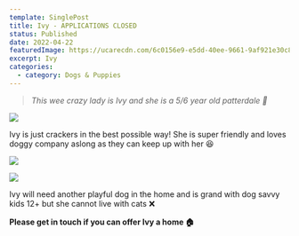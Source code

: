 ```yaml
---
template: SinglePost
title: Ivy - APPLICATIONS CLOSED
status: Published
date: 2022-04-22
featuredImage: https://ucarecdn.com/6c0156e9-e5dd-40ee-9661-9af921e30c80/-/crop/720x531/0,70/-/preview/
excerpt: Ivy
categories:
  - category: Dogs & Puppies
---
```

> *This wee crazy lady is Ivy and she is a 5/6 year old patterdale 🐶*

![](https://ucarecdn.com/584312bc-2316-47c8-acdc-2a421c5ef90d/)

Ivy is just crackers in the best possible way! She is super friendly and loves doggy company aslong as they can keep up with her 😆

![](https://ucarecdn.com/9995c123-c5e1-4605-b1fb-8ee88562bc27/)

![](https://ucarecdn.com/0ba27031-e81e-40bc-bb33-87208efb32b0/)

Ivy will need another playful dog in the home and is grand with dog savvy kids 12+ but she cannot live with cats  ❌

**Please get in touch if you can offer Ivy a home 🏠**